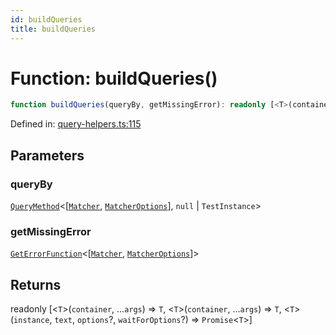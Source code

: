 ```yaml
---
id: buildQueries
title: buildQueries
---
```


<!-- DO NOT EDIT: this page is autogenerated from the type comments -->

# Function: buildQueries()

```ts
function buildQueries(queryBy, getMissingError): readonly [<T>(container, ...args) => T, <T>(container, ...args) => T, <T>(instance, text, options?, waitForOptions?) => Promise<T>]
```

Defined in: [query-helpers.ts:115](https://github.com/Romulad/cli-testing-library/blob/main/packages/cli-testing-library/src/query-helpers.ts#L115)

## Parameters

### queryBy

[`QueryMethod`](../type-aliases/querymethod.md)\<\[[`Matcher`](../type-aliases/matcher.md), [`MatcherOptions`](../interfaces/matcheroptions.md)\], `null` \| `TestInstance`\>

### getMissingError

[`GetErrorFunction`](../type-aliases/geterrorfunction.md)\<\[[`Matcher`](../type-aliases/matcher.md), [`MatcherOptions`](../interfaces/matcheroptions.md)\]\>

## Returns

readonly \[\<`T`\>(`container`, ...`args`) => `T`, \<`T`\>(`container`, ...`args`) => `T`, \<`T`\>(`instance`, `text`, `options`?, `waitForOptions`?) => `Promise`\<`T`\>\]
